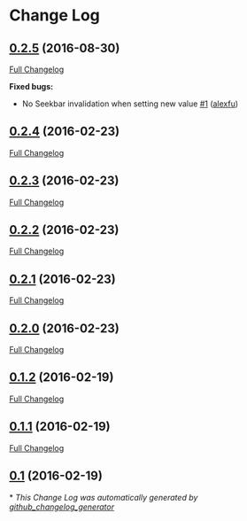 # Change Log

## [0.2.5](https://github.com/Everseat/RangeSeekbar/tree/0.2.5) (2016-08-30)
[Full Changelog](https://github.com/Everseat/RangeSeekbar/compare/0.2.4...0.2.5)

**Fixed bugs:**

- No Seekbar invalidation when setting new value [\#1](https://github.com/Everseat/RangeSeekbar/pull/1) ([alexfu](https://github.com/alexfu))

## [0.2.4](https://github.com/Everseat/RangeSeekbar/tree/0.2.4) (2016-02-23)
[Full Changelog](https://github.com/Everseat/RangeSeekbar/compare/0.2.3...0.2.4)

## [0.2.3](https://github.com/Everseat/RangeSeekbar/tree/0.2.3) (2016-02-23)
[Full Changelog](https://github.com/Everseat/RangeSeekbar/compare/0.2.2...0.2.3)

## [0.2.2](https://github.com/Everseat/RangeSeekbar/tree/0.2.2) (2016-02-23)
[Full Changelog](https://github.com/Everseat/RangeSeekbar/compare/0.2.1...0.2.2)

## [0.2.1](https://github.com/Everseat/RangeSeekbar/tree/0.2.1) (2016-02-23)
[Full Changelog](https://github.com/Everseat/RangeSeekbar/compare/0.2.0...0.2.1)

## [0.2.0](https://github.com/Everseat/RangeSeekbar/tree/0.2.0) (2016-02-23)
[Full Changelog](https://github.com/Everseat/RangeSeekbar/compare/0.1.2...0.2.0)

## [0.1.2](https://github.com/Everseat/RangeSeekbar/tree/0.1.2) (2016-02-19)
[Full Changelog](https://github.com/Everseat/RangeSeekbar/compare/0.1.1...0.1.2)

## [0.1.1](https://github.com/Everseat/RangeSeekbar/tree/0.1.1) (2016-02-19)
[Full Changelog](https://github.com/Everseat/RangeSeekbar/compare/0.1...0.1.1)

## [0.1](https://github.com/Everseat/RangeSeekbar/tree/0.1) (2016-02-19)


\* *This Change Log was automatically generated by [github_changelog_generator](https://github.com/skywinder/Github-Changelog-Generator)*